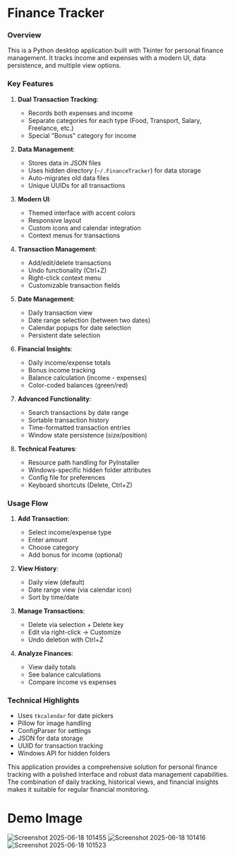 # Finance Tracker

### Overview
This is a Python desktop application built with Tkinter for personal finance management. It tracks income and expenses with a modern UI, data persistence, and multiple view options.

### Key Features
1. **Dual Transaction Tracking**:
   - Records both expenses and income
   - Separate categories for each type (Food, Transport, Salary, Freelance, etc.)
   - Special "Bonus" category for income

2. **Data Management**:
   - Stores data in JSON files
   - Uses hidden directory (`~/.FinanceTracker`) for data storage
   - Auto-migrates old data files
   - Unique UUIDs for all transactions

3. **Modern UI**:
   - Themed interface with accent colors
   - Responsive layout
   - Custom icons and calendar integration
   - Context menus for transactions

4. **Transaction Management**:
   - Add/edit/delete transactions
   - Undo functionality (Ctrl+Z)
   - Right-click context menu
   - Customizable transaction fields

5. **Date Management**:
   - Daily transaction view
   - Date range selection (between two dates)
   - Calendar popups for date selection
   - Persistent date selection

6. **Financial Insights**:
   - Daily income/expense totals
   - Bonus income tracking
   - Balance calculation (income - expenses)
   - Color-coded balances (green/red)

7. **Advanced Functionality**:
   - Search transactions by date range
   - Sortable transaction history
   - Time-formatted transaction entries
   - Window state persistence (size/position)

8. **Technical Features**:
   - Resource path handling for PyInstaller
   - Windows-specific hidden folder attributes
   - Config file for preferences
   - Keyboard shortcuts (Delete, Ctrl+Z)

### Usage Flow
1. **Add Transaction**:
   - Select income/expense type
   - Enter amount
   - Choose category
   - Add bonus for income (optional)

2. **View History**:
   - Daily view (default)
   - Date range view (via calendar icon)
   - Sort by time/date

3. **Manage Transactions**:
   - Delete via selection + Delete key
   - Edit via right-click → Customize
   - Undo deletion with Ctrl+Z

4. **Analyze Finances**:
   - View daily totals
   - See balance calculations
   - Compare income vs expenses

### Technical Highlights
- Uses `tkcalendar` for date pickers
- Pillow for image handling
- ConfigParser for settings
- JSON for data storage
- UUID for transaction tracking
- Windows API for hidden folders

This application provides a comprehensive solution for personal finance tracking with a polished interface and robust data management capabilities. The combination of daily tracking, historical views, and financial insights makes it suitable for regular financial monitoring.

# Demo Image
![Screenshot 2025-06-18 101455](https://github.com/user-attachments/assets/b1cf0d93-7bff-429a-8d50-2cd127ad949b)
![Screenshot 2025-06-18 101416](https://github.com/user-attachments/assets/aa6308d5-723d-425d-84ad-6a84eb6bc999)
![Screenshot 2025-06-18 101523](https://github.com/user-attachments/assets/f21f6413-765a-4fa4-898b-e356f356d9db)

